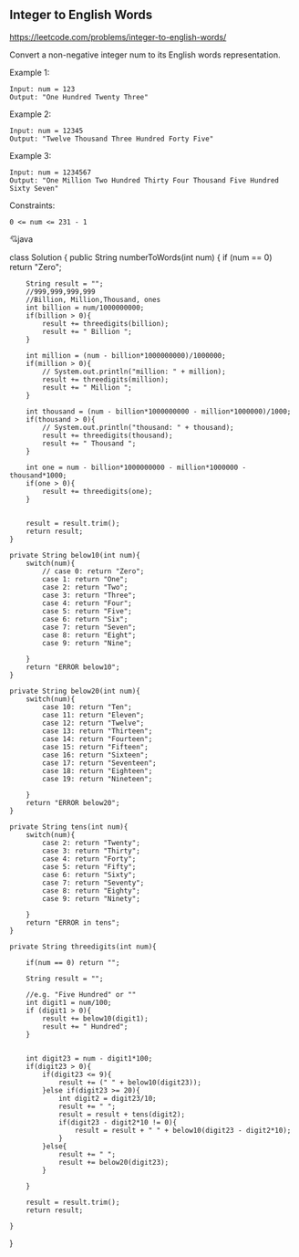 ## Integer to English Words

https://leetcode.com/problems/integer-to-english-words/

Convert a non-negative integer num to its English words representation.

 

Example 1:

    Input: num = 123
    Output: "One Hundred Twenty Three"
Example 2:

    Input: num = 12345
    Output: "Twelve Thousand Three Hundred Forty Five"
Example 3:

    Input: num = 1234567
    Output: "One Million Two Hundred Thirty Four Thousand Five Hundred Sixty Seven"
 

Constraints:

    0 <= num <= 231 - 1
    
:cupid:java
  
class Solution {
    public String numberToWords(int num) {
        if (num == 0) return "Zero";
        
        String result = "";
        //999,999,999,999
        //Billion, Million,Thousand, ones
        int billion = num/1000000000;
        if(billion > 0){
            result += threedigits(billion);
            result += " Billion ";
        }
        
        int million = (num - billion*1000000000)/1000000;
        if(million > 0){
            // System.out.println("million: " + million);
            result += threedigits(million);
            result += " Million ";
        }
        
        int thousand = (num - billion*1000000000 - million*1000000)/1000;
        if(thousand > 0){
            // System.out.println("thousand: " + thousand);
            result += threedigits(thousand);
            result += " Thousand ";
        }
        
        int one = num - billion*1000000000 - million*1000000 - thousand*1000;
        if(one > 0){
            result += threedigits(one);
        }

     
        result = result.trim();
        return result;
    }
    
    private String below10(int num){
        switch(num){
            // case 0: return "Zero";
            case 1: return "One";
            case 2: return "Two";
            case 3: return "Three";
            case 4: return "Four";
            case 5: return "Five";
            case 6: return "Six";
            case 7: return "Seven";
            case 8: return "Eight";
            case 9: return "Nine";
                
        }
        return "ERROR below10";
    }
    
    private String below20(int num){
        switch(num){      
            case 10: return "Ten";
            case 11: return "Eleven";
            case 12: return "Twelve";
            case 13: return "Thirteen";
            case 14: return "Fourteen";
            case 15: return "Fifteen";
            case 16: return "Sixteen";
            case 17: return "Seventeen";
            case 18: return "Eighteen";
            case 19: return "Nineteen";
                      
        }
        return "ERROR below20";
    }
    
    private String tens(int num){
        switch(num){
            case 2: return "Twenty";
            case 3: return "Thirty";
            case 4: return "Forty";
            case 5: return "Fifty";
            case 6: return "Sixty";
            case 7: return "Seventy";
            case 8: return "Eighty";
            case 9: return "Ninety";
                     
        }
        return "ERROR in tens";
    }    
    
    private String threedigits(int num){

        if(num == 0) return "";
        
        String result = "";
        
        //e.g. "Five Hundred" or ""
        int digit1 = num/100;
        if (digit1 > 0){
            result += below10(digit1);
            result += " Hundred";
        }
        
        
        int digit23 = num - digit1*100;
        if(digit23 > 0){
            if(digit23 <= 9){
                result += (" " + below10(digit23));
            }else if(digit23 >= 20){
                int digit2 = digit23/10;                    
                result += " ";
                result = result + tens(digit2);
                if(digit23 - digit2*10 != 0){
                    result = result + " " + below10(digit23 - digit2*10);
                }
            }else{
                result += " ";
                result += below20(digit23);
            }
            
        }
        
        result = result.trim();
        return result;
        
    }
}
